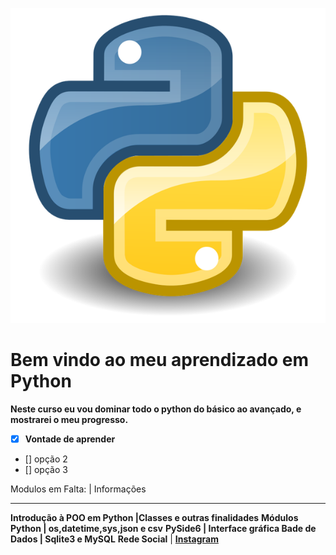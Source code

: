 ![Python](main-qimg-3c34cdf16ec036656203b0b961cb1683.webp)
# Bem vindo ao meu aprendizado em Python 

**Neste curso eu vou dominar todo o python do básico ao avançado, e mostrarei o meu progresso.**

- [X] **Vontade de aprender**
- [] opção 2
- [] opção 3


Modulos em Falta: | Informações
----------------- -------------
**Introdução à POO em Python |Classes e outras finalidades** 
**Módulos Python | os,datetime,sys,json e csv**
**PySide6 | Interface gráfica
Bade de Dados | Sqlite3 e MySQL**
**Rede Social** | [**Instagram**](https://www.instagram.com/glordznx_7)